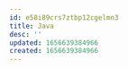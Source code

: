 ```yaml
---
id: e58i89crs7ztbp12cgelmn3
title: Java
desc: ''
updated: 1656639384966
created: 1656639384966
---
```


